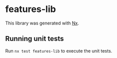 # features-lib

This library was generated with [Nx](https://nx.dev).

## Running unit tests

Run `nx test features-lib` to execute the unit tests.
